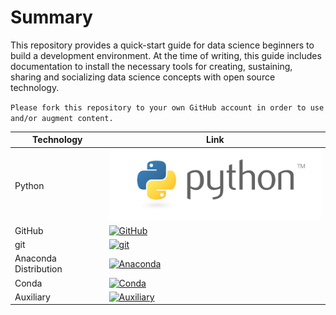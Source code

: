 # Summary

This repository provides a quick-start guide for data science beginners to build a development environment. At the time of writing, this guide includes documentation to install the necessary tools for creating, sustaining, sharing and socializing data science concepts with open source technology.


`Please fork this repository to your own GitHub account in order to use and/or augment content.`


Technology | Link
--- | ---
Python | [![Python](https://github.com/GarrettEichhorn/development_environment/blob/master/00%20-%20tech-ecosystem/Images/python.png)](https://github.com/GarrettEichhorn/development_environment/blob/master/00%20-%20tech-ecosystem/01%20-%20Python_Installation.md)
GitHub | [![GitHub](https://github.com/GarrettEichhorn/development_environment/tree/master/00%20-%20tech-ecosystem/Images/GitHub.png)](https://github.com/GarrettEichhorn/development_environment/blob/master/00%20-%20tech-ecosystem/02%20-%20GitHub_Installation.md)
git | [![git](https://github.com/GarrettEichhorn/development_environment/tree/master/00%20-%20tech-ecosystem/Images/git.png)](https://github.com/GarrettEichhorn/development_environment/blob/master/00%20-%20tech-ecosystem/03%20-%20git_Installation.md)
Anaconda Distribution | [![Anaconda](https://github.com/GarrettEichhorn/development_environment/tree/master/00%20-%20tech-ecosystem/Images/Images/Anaconda.png)](https://github.com/GarrettEichhorn/development_environment/blob/master/00%20-%20tech-ecosystem/04%20-%20Anaconda_Installation.md)
Conda | [![Conda](https://github.com/GarrettEichhorn/development_environment/tree/master/00%20-%20tech-ecosystem/Images/conda.png)](https://github.com/GarrettEichhorn/development_environment/blob/master/00%20-%20tech-ecosystem/05%20-%20Conda_Installation.md)
Auxiliary | [![Auxiliary](https://github.com/GarrettEichhorn/development_environment/tree/master/00%20-%20tech-ecosystem/Images/atom.jpg)](https://github.com/GarrettEichhorn/development_environment/blob/master/00%20-%20tech-ecosystem/06%20-%20Auxiliary_Installation.md)
